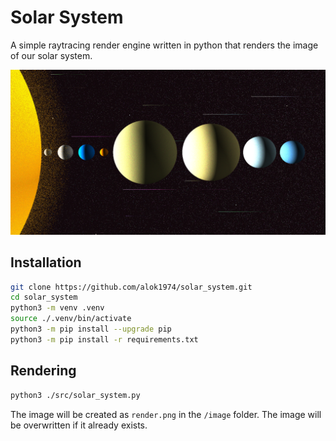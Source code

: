 # Solar System

A simple raytracing render engine written in python that renders the image of our solar system.

![solar_system.png](image/solar_system.png)

## Installation

```bash
git clone https://github.com/alok1974/solar_system.git
cd solar_system
python3 -m venv .venv
source ./.venv/bin/activate
python3 -m pip install --upgrade pip
python3 -m pip install -r requirements.txt
```

## Rendering

```bash
python3 ./src/solar_system.py
```

The image will be created as `render.png` in the `/image` folder. The image will be overwritten if it already exists.

